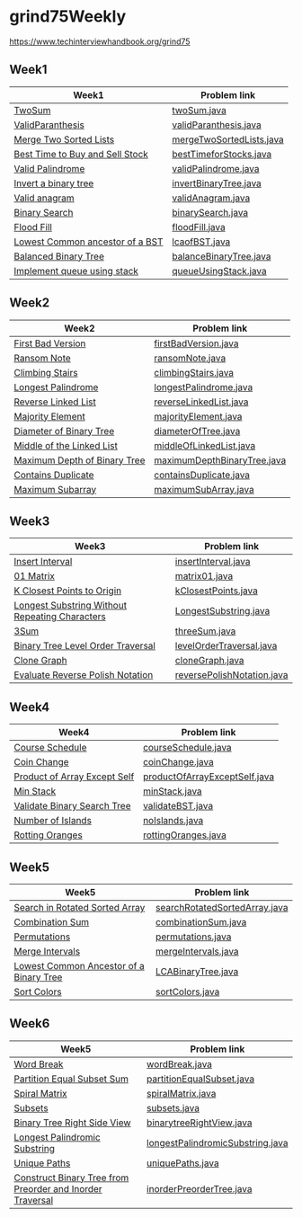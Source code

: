 # grind75Weekly
https://www.techinterviewhandbook.org/grind75
 
## Week1

| Week1                                                                                                            | Problem link                                                                     |
|------------------------------------------------------------------------------------------------------------------|----------------------------------------------------------------------------------|
| [TwoSum](https://leetcode.com/problems/two-sum/)                                                                 | [twoSum.java](src%2Fmain%2Fjava%2Fweek1%2FtwoSum.java)                           |
| [ValidParanthesis](https://leetcode.com/problems/valid-parentheses/)                                             | [validParanthesis.java](src%2Fmain%2Fjava%2Fweek1%2FvalidParanthesis.java)       |
| [Merge Two Sorted Lists](https://leetcode.com/problems/merge-two-sorted-lists/)                                  | [mergeTwoSortedLists.java](src%2Fmain%2Fjava%2Fweek1%2FmergeTwoSortedLists.java) |
| [Best Time to Buy and Sell Stock](https://leetcode.com/problems/best-time-to-buy-and-sell-stock/description/)    | [bestTimeforStocks.java](src%2Fmain%2Fjava%2Fweek1%2FbestTimeforStocks.java)     |
| [Valid Palindrome](https://leetcode.com/problems/valid-palindrome/)                                              | [validPalindrome.java](src%2Fmain%2Fjava%2Fweek1%2FvalidPalindrome.java)         |
| [Invert a binary tree](https://leetcode.com/problems/invert-binary-tree/)                                        | [invertBinaryTree.java](src%2Fmain%2Fjava%2Fweek1%2FinvertBinaryTree.java)       |
| [Valid anagram](https://leetcode.com/problems/valid-anagram/)                                                    | [validAnagram.java](src%2Fmain%2Fjava%2Fweek1%2FvalidAnagram.java)               |
| [Binary Search](https://leetcode.com/problems/binary-search/)                                                    | [binarySearch.java](src%2Fmain%2Fjava%2Fweek1%2FbinarySearch.java)               |
| [Flood Fill](https://leetcode.com/problems/flood-fill/)                                                          | [floodFill.java](src%2Fmain%2Fjava%2Fweek1%2FfloodFill.java)                     |
| [Lowest Common ancestor of a BST](https://leetcode.com/problems/lowest-common-ancestor-of-a-binary-search-tree/) | [lcaofBST.java](src%2Fmain%2Fjava%2Fweek1%2FlcaofBST.java)                       |
| [Balanced Binary Tree](https://leetcode.com/problems/balanced-binary-tree/)                                      | [balanceBinaryTree.java](src%2Fmain%2Fjava%2Fweek1%2FbalanceBinaryTree.java)     |
| [Implement queue using stack ](https://leetcode.com/problems/implement-queue-using-stacks/)                      | [queueUsingStack.java](src%2Fmain%2Fjava%2Fweek1%2FqueueUsingStack.java)         |

## Week2

| Week2                                                                                                   | Problem link                                                                           |
|---------------------------------------------------------------------------------------------------------|----------------------------------------------------------------------------------------|
| [First Bad Version](https://leetcode.com/problems/first-bad-version/)                                   | [firstBadVersion.java](src%2Fmain%2Fjava%2Fweek2%2FfirstBadVersion.java)               |
| [Ransom Note](https://leetcode.com/problems/ransom-note/)                                               | [ransomNote.java](src%2Fmain%2Fjava%2Fweek2%2FransomNote.java)                         |
| [Climbing Stairs](https://leetcode.com/problems/climbing-stairs/)                                       | [climbingStairs.java](src%2Fmain%2Fjava%2Fweek2%2FclimbingStairs.java)                 |
| [Longest Palindrome ](https://leetcode.com/problems/longest-palindrome/description/)                    | [longestPalindrome.java](src%2Fmain%2Fjava%2Fweek2%2FlongestPalindrome.java)           | 
| [Reverse Linked List](https://leetcode.com/problems/reverse-linked-list/description/)                   | [reverseLinkedList.java](src%2Fmain%2Fjava%2Fweek2%2FreverseLinkedList.java)           |
| [Majority Element](https://leetcode.com/problems/majority-element/description/)                         | [majorityElement.java](src%2Fmain%2Fjava%2Fweek2%2FmajorityElement.java)               |
| [Diameter of Binary Tree](https://leetcode.com/problems/diameter-of-binary-tree/description/)           | [diameterOfTree.java](src%2Fmain%2Fjava%2Fweek2%2FdiameterOfTree.java)                 |
| [Middle of the Linked List](https://leetcode.com/problems/middle-of-the-linked-list/description/)       | [middleOfLinkedList.java](src%2Fmain%2Fjava%2Fweek2%2FmiddleOfLinkedList.java)         |
| [Maximum Depth of Binary Tree](https://leetcode.com/problems/maximum-depth-of-binary-tree/description/) | [maximumDepthBinaryTree.java](src%2Fmain%2Fjava%2Fweek2%2FmaximumDepthBinaryTree.java) |
| [Contains Duplicate](https://leetcode.com/problems/contains-duplicate/description/)                     | [containsDuplicate.java](src%2Fmain%2Fjava%2Fweek2%2FcontainsDuplicate.java)           |
| [Maximum Subarray](https://leetcode.com/problems/maximum-subarray/description/)                         | [maximumSubArray.java](src%2Fmain%2Fjava%2Fweek2%2FmaximumSubArray.java)               |

## Week3

| Week3                                                                                                                                        | Problem link                                                                         |
|----------------------------------------------------------------------------------------------------------------------------------------------|--------------------------------------------------------------------------------------|
| [Insert Interval](https://leetcode.com/problems/insert-interval/description/)                                                                | [insertInterval.java](src%2Fmain%2Fjava%2Fweek3%2FinsertInterval.java)               |
| [01 Matrix](https://leetcode.com/problems/01-matrix/description/)                                                                            | [matrix01.java](src%2Fmain%2Fjava%2Fweek3%2Fmatrix01.java)                           |
| [K Closest Points to Origin ](https://leetcode.com/problems/k-closest-points-to-origin/description/)                                         | [kClosestPoints.java](src%2Fmain%2Fjava%2Fweek3%2FkClosestPoints.java)               |
| [Longest Substring Without Repeating Characters ](https://leetcode.com/problems/longest-substring-without-repeating-characters/description/) | [LongestSubstring.java](src%2Fmain%2Fjava%2Fweek3%2FLongestSubstring.java)           |
| [3Sum](https://leetcode.com/problems/3sum/description/)                                                                                      | [threeSum.java](src%2Fmain%2Fjava%2Fweek3%2FthreeSum.java)                           |
| [Binary Tree Level Order Traversal ](https://leetcode.com/problems/binary-tree-level-order-traversal/description/)                           | [levelOrderTraversal.java](src%2Fmain%2Fjava%2Fweek3%2FlevelOrderTraversal.java)     |
| [Clone Graph](https://leetcode.com/problems/clone-graph/description/)                                                                        | [cloneGraph.java](src%2Fmain%2Fjava%2Fweek3%2FcloneGraph.java)                       |
| [Evaluate Reverse Polish Notation](https://leetcode.com/problems/evaluate-reverse-polish-notation/description/)                              | [reversePolishNotation.java](src%2Fmain%2Fjava%2Fweek3%2FreversePolishNotation.java) |

## Week4

| Week4                                                                                                   | Problem link                                                                               |
|---------------------------------------------------------------------------------------------------------|--------------------------------------------------------------------------------------------|
| [Course Schedule](https://leetcode.com/problems/course-schedule/description/)                           | [courseSchedule.java](src%2Fmain%2Fjava%2Fweek4%2FcourseSchedule.java)                     |
| [Coin Change](https://leetcode.com/problems/coin-change/)                                               | [coinChange.java](src%2Fmain%2Fjava%2Fweek4%2FcoinChange.java)                             |
| [Product of Array Except Self](https://leetcode.com/problems/product-of-array-except-self/description/) | [productOfArrayExceptSelf.java](src%2Fmain%2Fjava%2Fweek4%2FproductOfArrayExceptSelf.java) |
| [Min Stack](https://leetcode.com/problems/min-stack/description/)                                       | [minStack.java](src%2Fmain%2Fjava%2Fweek4%2FminStack.java)                                 |
| [Validate Binary Search Tree ](https://leetcode.com/problems/validate-binary-search-tree/description/)  | [validateBST.java](src%2Fmain%2Fjava%2Fweek4%2FvalidateBST.java)                           |
| [Number of Islands](https://leetcode.com/problems/number-of-islands/description/)                       | [noIslands.java](src%2Fmain%2Fjava%2Fweek4%2FnoIslands.java)                               |
| [Rotting Oranges](https://leetcode.com/problems/rotting-oranges/description/)                           | [rottingOranges.java](src%2Fmain%2Fjava%2Fweek4%2FrottingOranges.java)                     |

## Week5
| Week5                                                                                                            | Problem link                                                                               |
|------------------------------------------------------------------------------------------------------------------|--------------------------------------------------------------------------------------------|
| [Search in Rotated Sorted Array](https://leetcode.com/problems/search-in-rotated-sorted-array/)                  | [searchRotatedSortedArray.java](src%2Fmain%2Fjava%2Fweek5%2FsearchRotatedSortedArray.java) |
| [Combination Sum](https://leetcode.com/problems/combination-sum/)                                                | [combinationSum.java](src%2Fmain%2Fjava%2Fweek5%2FcombinationSum.java)                     |
| [Permutations](https://leetcode.com/problems/permutations/submissions/1138997593/)                               | [permutations.java](src%2Fmain%2Fjava%2Fweek5%2Fpermutations.java)                         |
| [Merge Intervals](https://leetcode.com/problems/merge-intervals/)                                                | [mergeIntervals.java](src%2Fmain%2Fjava%2Fweek5%2FmergeIntervals.java)                     |
| [Lowest Common Ancestor of a Binary Tree](https://leetcode.com/problems/lowest-common-ancestor-of-a-binary-tree) | [LCABinaryTree.java](src%2Fmain%2Fjava%2Fweek5%2FLCABinaryTree.java)                       |
| [Sort Colors](https://leetcode.com/problems/sort-colors/)                                                        | [sortColors.java](src%2Fmain%2Fjava%2Fweek5%2FsortColors.java)                             |


## Week6
| Week5                                                                                                                                                | Problem link                                                                                     |
|------------------------------------------------------------------------------------------------------------------------------------------------------|--------------------------------------------------------------------------------------------------|
| [Word Break](https://leetcode.com/problems/word-break/)                                                                                              | [wordBreak.java](src%2Fmain%2Fjava%2Fweek6%2FwordBreak.java)                                     |
| [Partition Equal Subset Sum](https://leetcode.com/problems/partition-equal-subset-sum)                                                               | [partitionEqualSubset.java](src%2Fmain%2Fjava%2Fweek6%2FpartitionEqualSubset.java)               |
| [Spiral Matrix](https://leetcode.com/problems/spiral-matrix/)                                                                                        | [spiralMatrix.java](src%2Fmain%2Fjava%2Fweek6%2FspiralMatrix.java)                               |
| [Subsets](https://leetcode.com/problems/subsets)                                                                                                     | [subsets.java](src%2Fmain%2Fjava%2Fweek6%2Fsubsets.java)                                         |
| [Binary Tree Right Side View](https://leetcode.com/problems/binary-tree-right-side-view/)                                                            | [binarytreeRightView.java](src%2Fmain%2Fjava%2Fweek6%2FbinarytreeRightView.java)                 |
| [Longest Palindromic Substring](https://leetcode.com/problems/longest-palindromic-substring/)                                                        | [longestPalindromicSubstring.java](src%2Fmain%2Fjava%2Fweek6%2FlongestPalindromicSubstring.java) |
| [Unique Paths](https://leetcode.com/problems/unique-paths/)                                                                                          | [uniquePaths.java](src%2Fmain%2Fjava%2Fweek6%2FuniquePaths.java)                                 |
| [Construct Binary Tree from Preorder and Inorder Traversal](https://leetcode.com/problems/construct-binary-tree-from-preorder-and-inorder-traversal) | [inorderPreorderTree.java](src%2Fmain%2Fjava%2Fweek6%2FinorderPreorderTree.java)                 |
